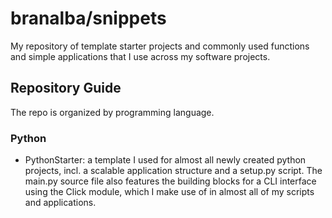 # branalba/snippets

My repository of template starter projects and commonly used functions and
simple applications that I use across my software projects.

## Repository Guide

The repo is organized by programming language.

### Python

- PythonStarter: a template I used for almost all newly created python projects,
incl. a scalable application structure and a setup.py script. The main.py source
file also features the building blocks for a CLI interface using the Click
module,  which I make use of in almost all of my scripts and applications.
